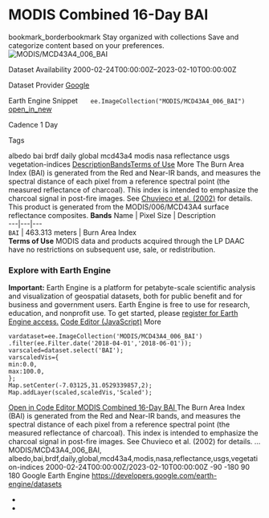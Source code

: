  
#  MODIS Combined 16-Day BAI 
bookmark_borderbookmark Stay organized with collections  Save and categorize content based on your preferences.
![MODIS/MCD43A4_006_BAI](https://developers.google.com/earth-engine/datasets/images/MODIS/MODIS_MCD43A4_006_BAI_sample.png) 

Dataset Availability
    2000-02-24T00:00:00Z–2023-02-10T00:00:00Z 

Dataset Provider
     [ Google ](https://earthengine.google.com/) 

Earth Engine Snippet
     `    ee.ImageCollection("MODIS/MCD43A4_006_BAI")   ` [ open_in_new ](https://code.earthengine.google.com/?scriptPath=Examples:Datasets/MODIS/MODIS_MCD43A4_006_BAI) 

Cadence
    1 Day 

Tags
    
albedo
bai
brdf
daily
global
mcd43a4
modis
nasa
reflectance
usgs
vegetation-indices
[Description](https://developers.google.com/earth-engine/datasets/catalog/MODIS_MCD43A4_006_BAI#description)[Bands](https://developers.google.com/earth-engine/datasets/catalog/MODIS_MCD43A4_006_BAI#bands)[Terms of Use](https://developers.google.com/earth-engine/datasets/catalog/MODIS_MCD43A4_006_BAI#terms-of-use) More
The Burn Area Index (BAI) is generated from the Red and Near-IR bands, and measures the spectral distance of each pixel from a reference spectral point (the measured reflectance of charcoal). This index is intended to emphasize the charcoal signal in post-fire images. See [Chuvieco et al. (2002)](https://www.tandfonline.com/doi/abs/10.1080/01431160210153129) for details. This product is generated from the MODIS/006/MCD43A4 surface reflectance composites.
**Bands**
Name | Pixel Size | Description  
---|---|---  
`BAI` |  463.313 meters  | Burn Area Index  
**Terms of Use**
MODIS data and products acquired through the LP DAAC have no restrictions on subsequent use, sale, or redistribution.
### Explore with Earth Engine
**Important:** Earth Engine is a platform for petabyte-scale scientific analysis and visualization of geospatial datasets, both for public benefit and for business and government users. Earth Engine is free to use for research, education, and nonprofit use. To get started, please [register for Earth Engine access.](https://console.cloud.google.com/earth-engine)
[Code Editor (JavaScript)](https://developers.google.com/earth-engine/datasets/catalog/MODIS_MCD43A4_006_BAI#code-editor-javascript-sample) More
```
vardataset=ee.ImageCollection('MODIS/MCD43A4_006_BAI')
.filter(ee.Filter.date('2018-04-01','2018-06-01'));
varscaled=dataset.select('BAI');
varscaledVis={
min:0.0,
max:100.0,
};
Map.setCenter(-7.03125,31.0529339857,2);
Map.addLayer(scaled,scaledVis,'Scaled');
```
[ Open in Code Editor ](https://code.earthengine.google.com/?scriptPath=Examples:Datasets/MODIS/MODIS_MCD43A4_006_BAI)
[ MODIS Combined 16-Day BAI ](https://developers.google.com/earth-engine/datasets/catalog/MODIS_MCD43A4_006_BAI)
The Burn Area Index (BAI) is generated from the Red and Near-IR bands, and measures the spectral distance of each pixel from a reference spectral point (the measured reflectance of charcoal). This index is intended to emphasize the charcoal signal in post-fire images. See Chuvieco et al. (2002) for details. …
MODIS/MCD43A4_006_BAI, albedo,bai,brdf,daily,global,mcd43a4,modis,nasa,reflectance,usgs,vegetation-indices 
2000-02-24T00:00:00Z/2023-02-10T00:00:00Z
-90 -180 90 180 
Google Earth Engine
https://developers.google.com/earth-engine/datasets
  * [ ](https://doi.org/https://earthengine.google.com/)
  * [ ](https://doi.org/https://developers.google.com/earth-engine/datasets/catalog/MODIS_MCD43A4_006_BAI)


